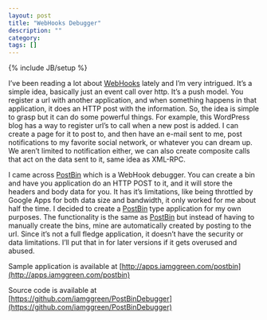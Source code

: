 ```yaml
---
layout: post
title: "WebHooks Debugger"
description: ""
category: 
tags: []
---
```

{% include JB/setup %}

[PostBin]: http://www.postbin.org/
[WebHooks]: http://www.webhooks.org/

I’ve been reading a lot about [WebHooks] lately and I’m very intrigued.  It’s a simple idea, basically just an event call over http.  It’s a push model.  You register a url with another application, and when something happens in that application, it does an HTTP post with the information.  So, the idea is simple to grasp but it can do some powerful things.  For example, this WordPress blog has a way to register url’s to call when a new post is added.  I can create a page for it to post to, and then have an e-mail sent to me, post notifications to my favorite social network, or whatever you can dream up.  We aren’t limited to notification either, we can also create composite calls that act on the data sent to it, same idea as XML-RPC.

I came across [PostBin] which is a WebHook debugger.  You can create a bin and have you application do an HTTP POST to it, and it will store the headers and body data for you.  It has it’s limitations, like being throttled by Google Apps for both data size and bandwidth, it only worked for me about half the time.  I decided to create a [PostBin] type application for my own purposes.  The functionality is the same as [PostBin] but instead of having to manually create the bins, mine are automatically created by posting to the url.  Since it’s not a full fledge application, it doesn’t have the security or data limitations.  I’ll put that in for later versions if it gets overused and abused.

Sample application is available at [http://apps.iamggreen.com/postbin](http://apps.iamggreen.com/postbin)

Source code is available at [https://github.com/iamggreen/PostBinDebugger](https://github.com/iamggreen/PostBinDebugger)


